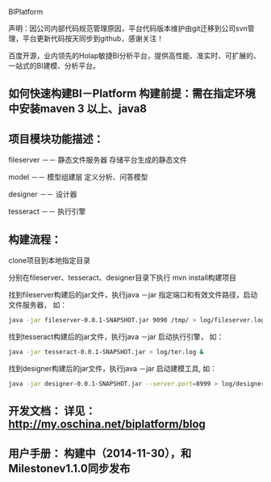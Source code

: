 BIPlatform

声明：因公司内部代码规范管理原因，平台代码版本维护由git迁移到公司svn管理，平台更新代码按天同步到github，感谢关注！

百度开源，业内领先的Holap敏捷BI分析平台，提供高性能、准实时、可扩展的、一站式的BI建模、分析平台。

## 如何快速构建BI－Platform 构建前提：需在指定环境中安装maven 3 以上、java8

## 项目模块功能描述：

fileserver －－ 静态文件服务器 存储平台生成的静态文件

model －－ 模型组建层 定义分析、问答模型

designer －－ 设计器

tesseract －－ 执行引擎

## 构建流程：

clone项目到本地指定目录

分别在fileserver、tesseract、designer目录下执行 mvn install构建项目

找到fileserver构建后的jar文件，执行java －jar 指定端口和有效文件路径，启动文件服务器， 如：

```bash
java -jar fileserver-0.0.1-SNAPSHOT.jar 9090 /tmp/ > log/fileserver.log &
```

找到tesseract构建后的jar文件，执行java －jar 启动执行引擎， 如：

```bash
java -jar tesseract-0.0.1-SNAPSHOT.jar > log/ter.log &
```

找到designer构建后的jar文件，执行java －jar 启动建模工具, 如：

```bash
java -jar designer-0.0.1-SNAPSHOT.jar --server.port=8999 > log/designer.log &
```

## 开发文档： 详见：http://my.oschina.net/biplatform/blog

## 用户手册： 构建中（2014-11-30），和Milestonev1.1.0同步发布
